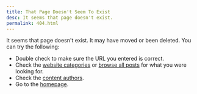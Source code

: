 ```yaml
---
title: That Page Doesn't Seem To Exist
desc: It seems that page doesn't exist.
permalink: 404.html
---
```


It seems that page doesn't exist. It may have moved or been deleted. You can try the following:

* Double check to make sure the URL you entered is correct.
* Check the [website categories](/categories/) or [browse all posts](/posts/) for what you were looking for.
* Check the [content authors](/authors/).
* Go to the [homepage](/).